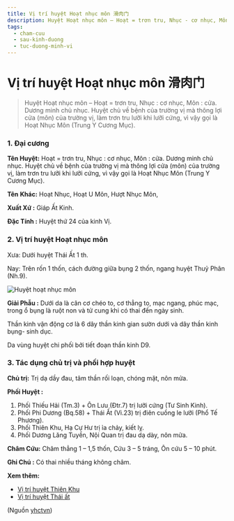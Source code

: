 ```yaml
---
title: Vị trí huyệt Hoạt nhục môn 滑肉门
description: Huyệt Hoạt nhục môn – Hoạt = trơn tru, Nhục - cơ nhục, Môn - cửa. Dương minh chủ nhục. Huyệt chủ về bệnh của trường vị mà thông lợi cửa (môn) của trường vị, làm trơn tru lưỡi khi lưỡi cứng, vì vậy gọi là Hoạt Nhục Môn (Trung Y Cương Mục).
tags:
  - cham-cuu
  - sau-kinh-duong
  - tuc-duong-minh-vi
---
```


# Vị trí huyệt Hoạt nhục môn 滑肉门 

> Huyệt Hoạt nhục môn – Hoạt = trơn tru, Nhục : cơ nhục, Môn : cửa. Dương minh chủ nhục. Huyệt chủ về bệnh của trường vị mà thông lợi cửa (môn) của trường vị, làm trơn tru lưỡi khi lưỡi cứng, vì vậy gọi là Hoạt Nhục Môn (Trung Y Cương Mục).

### 1. Đại cương

**Tên Huyệt:** Hoạt = trơn tru, Nhục : cơ nhục, Môn : cửa. Dương minh chủ nhục. Huyệt chủ về bệnh của trường vị mà thông lợi cửa (môn) của trường vị, làm trơn tru lưỡi khi lưỡi cứng, vì vậy gọi là Hoạt Nhục Môn (Trung Y Cương Mục).

**Tên** **Khác:** Hoạt Nhục, Hoạt U Môn, Hượt Nhục Môn,

**Xuất Xứ :** Giáp Ất Kinh.

**Đặc Tính :** Huyệt thứ 24 của kinh Vị.

### 2. Vị trí huyệt Hoạt nhục môn

Xưa: Dưới huyệt Thái Ất 1 th.

Nay: Trên rốn 1 thốn, cách đường giữa bụng 2 thốn, ngang huyệt Thuỷ Phân (Nh.9).

![Huyệt hoạt nhục môn](/imgs/yhctvn/Huyet-hoat-nhuc-mon-300x169.jpg)

**Giải Phẫu :** Dưới da là cân cơ chéo to, cơ thẳng to, mạc ngang, phúc mạc, trong ổ bụng là ruột non và tử cung khi có thai đến ngày sinh.

Thần kinh vận động cơ là 6 dây thần kinh gian sườn dưới và dây thần kinh bụng- sinh dục.

Da vùng huyệt chi phối bởi tiết đoạn thần kinh D9.

### 3. Tác dụng chủ trị và phối hợp huyệt

**Chủ trị:** Trị dạ dầy đau, tâm thần rối loạn, chóng mặt, nôn mửa.

**Phối Huyệt :**

1. Phối Thiếu Hải (Tm.3) + Ôn Lưu (Đtr.7) trị lưỡi cứng (Tư Sinh Kinh).
2. Phối Phi Dương (Bq.58) + Thái Ất (Vi.23) trị điên cuồng le lưỡi (Phổ Tế Phương).
3. Phối Thiên Khu, Hạ Cự Hư trị ỉa chảy, kiết lỵ.
4. Phối Dương Lăng Tuyền, Nội Quan trị đau dạ dày, nôn mửa.

**Châm Cứu:** Châm thẳng 1 – 1,5 thốn, Cứu 3 – 5 tráng, Ôn cứu 5 – 10 phút.

**Ghi Chú :** Có thai nhiều tháng không châm.

**Xem thêm:**

* [Vị trí huyệt Thiên Khu](/yhctvn/vi-tri-huyet-thien-khu)
* [Vị trí huyệt Thái ất](/yhctvn/vi-tri-huyet-thai-at)

(Nguồn <a href="https://yhctvn.com/vi-tri-huyet-hoat-nhuc-mon/" target="_blank">yhctvn</a>)
